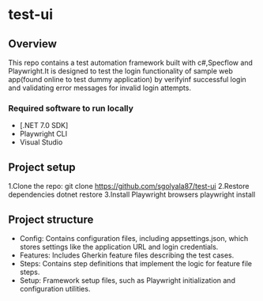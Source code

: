 # test-ui

## Overview

This repo contains a test automation framework built with c#,Specflow and Playwright.It is designed to test the login functionality of sample web app(found online to test dummy application) by verifyinf successful login and validating error messages for invalid login attempts.

### Required software to run locally

- [.NET 7.0 SDK]
- Playwright CLI
- Visual Studio 

## Project setup
1.Clone the repo:
git clone https://github.com/sgolyala87/test-ui
2.Restore dependencies
dotnet restore
3.Install Playwright browsers
playwright install

## Project structure
- Config: Contains configuration files, including appsettings.json, which stores settings like the application URL and login credentials.
- Features: Includes Gherkin feature files describing the test cases.
- Steps: Contains step definitions that implement the logic for feature file steps.
- Setup: Framework setup files, such as Playwright initialization and configuration utilities.
